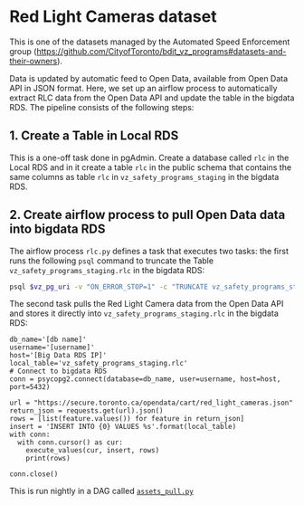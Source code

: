 ﻿# Red Light Cameras dataset

This is one of the datasets managed by the Automated Speed Enforcement group (https://github.com/CityofToronto/bdit_vz_programs#datasets-and-their-owners).  

Data is updated by automatic feed to Open Data, available from Open Data API in JSON format. Here, we set up an airflow process to automatically extract RLC data from the Open Data API and update the table in the bigdata RDS. The pipeline consists of the following steps:

## 1. Create a Table in Local RDS
This is a one-off task done in pgAdmin. Create a database called `rlc` in the Local RDS and in it create a table `rlc` in the public schema that contains the same columns as table `rlc` in `vz_safety_programs_staging` in the bigdata RDS.  

## 2. Create airflow process to pull Open Data data into bigdata RDS
The airflow process `rlc.py` defines a task that executes two tasks: the first runs the following `psql` command to truncate the Table `vz_safety_programs_staging.rlc` in the bigdata RDS:  

```bash
psql $vz_pg_uri -v "ON_ERROR_STOP=1" -c "TRUNCATE vz_safety_programs_staging.rlc;
```
The second task pulls the Red Light Camera data from the Open Data API and stores it directly into `vz_safety_programs_staging.rlc` in the bigdata RDS:  

```
db_name='[db name]'
username='[username]'
host='[Big Data RDS IP]'
local_table='vz_safety_programs_staging.rlc'
# Connect to bigdata RDS
conn = psycopg2.connect(database=db_name, user=username, host=host, port=5432)

url = "https://secure.toronto.ca/opendata/cart/red_light_cameras.json"
return_json = requests.get(url).json()
rows = [list(feature.values()) for feature in return_json]
insert = 'INSERT INTO {0} VALUES %s'.format(local_table)
with conn:
  with conn.cursor() as cur:
    execute_values(cur, insert, rows)
    print(rows)

conn.close()
```


This is run nightly in a DAG called [`assets_pull.py`](../../../dags/assets_pull.py)
